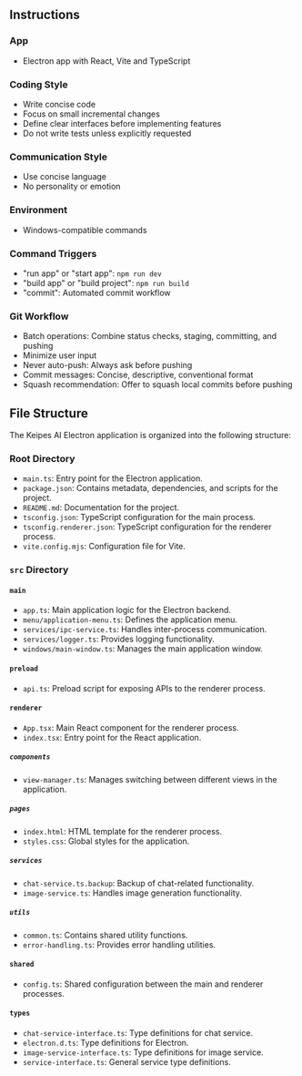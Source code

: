 ## Instructions

### App

- Electron app with React, Vite and TypeScript

### Coding Style

- Write concise code
- Focus on small incremental changes
- Define clear interfaces before implementing features
- Do not write tests unless explicitly requested

### Communication Style

- Use concise language
- No personality or emotion

### Environment

- Windows-compatible commands

### Command Triggers

- "run app" or "start app": `npm run dev`
- "build app" or "build project": `npm run build`
- "commit": Automated commit workflow

### Git Workflow

- Batch operations: Combine status checks, staging, committing, and pushing
- Minimize user input
- Never auto-push: Always ask before pushing
- Commit messages: Concise, descriptive, conventional format
- Squash recommendation: Offer to squash local commits before pushing

## File Structure

The Keipes AI Electron application is organized into the following structure:

### Root Directory

- `main.ts`: Entry point for the Electron application.
- `package.json`: Contains metadata, dependencies, and scripts for the project.
- `README.md`: Documentation for the project.
- `tsconfig.json`: TypeScript configuration for the main process.
- `tsconfig.renderer.json`: TypeScript configuration for the renderer process.
- `vite.config.mjs`: Configuration file for Vite.

### `src` Directory

#### `main`

- `app.ts`: Main application logic for the Electron backend.
- `menu/application-menu.ts`: Defines the application menu.
- `services/ipc-service.ts`: Handles inter-process communication.
- `services/logger.ts`: Provides logging functionality.
- `windows/main-window.ts`: Manages the main application window.

#### `preload`

- `api.ts`: Preload script for exposing APIs to the renderer process.

#### `renderer`

- `App.tsx`: Main React component for the renderer process.
- `index.tsx`: Entry point for the React application.

##### `components`

- `view-manager.ts`: Manages switching between different views in the application.

##### `pages`

- `index.html`: HTML template for the renderer process.
- `styles.css`: Global styles for the application.

##### `services`

- `chat-service.ts.backup`: Backup of chat-related functionality.
- `image-service.ts`: Handles image generation functionality.

##### `utils`

- `common.ts`: Contains shared utility functions.
- `error-handling.ts`: Provides error handling utilities.

#### `shared`

- `config.ts`: Shared configuration between the main and renderer processes.

#### `types`

- `chat-service-interface.ts`: Type definitions for chat service.
- `electron.d.ts`: Type definitions for Electron.
- `image-service-interface.ts`: Type definitions for image service.
- `service-interface.ts`: General service type definitions.
